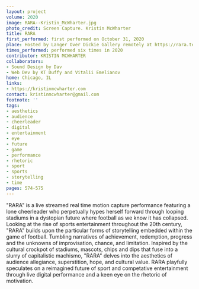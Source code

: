 ```yaml
---
layout: project
volume: 2020
image: RARA--Kristin_McWharter.jpg
photo_credit: Screen Capture. Kristin McWharter
title: RARA
first_performed: first performed on October 31, 2020
place: Hosted by Langer Over Dickie Gallery remotely at https://rara.technology
times_performed: performed six times in 2020
contributor: KRISTIN MCWHARTER
collaborators:
- Sound Design by Dav
- Web Dev by KT Duffy and Vitalii Emelianov
home: Chicago, IL
links:
- https://kristinmcwharter.com
contact: kristinmcwharter@gmail.com
footnote: ''
tags:
- aesthetics
- audience
- cheerleader
- digital
- entertainment
- eye
- future
- game
- performance
- rhetoric
- sport
- sports
- storytelling
- time
pages: 574-575
---
```



"RARA" is a live streamed real time motion capture performance featuring a lone cheerleader who perpetually hypes herself forward through looping stadiums in a dystopian future where football as we know it has collapsed. Looking at the rise of sports entertainment throughout the 20th century, "RARA" builds upon the particular forms of storytelling embedded within the game of football. Tumbling narratives of achievement, redemption, progress and the unknowns of improvisation, chance, and limitation. Inspired by the cultural crockpot of stadiums, mascots, chips and dips that fuse into a slurry of capitalistic machismo, "RARA" delves into the aesthetics of audience allegiance, superstition, hope, and cultural value. RARA playfully speculates on a reimagined future of sport and competative entertainment through live digital performance and a keen eye on the rhetoric of motivation.

